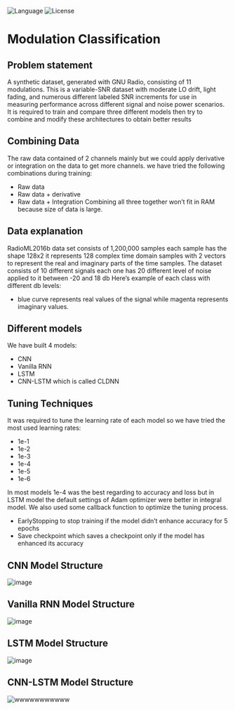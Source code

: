 ![Language](https://img.shields.io/badge/language-Python%20-blue.svg)
![License](https://img.shields.io/badge/License-MIT%20-red.svg)

# Modulation Classification

## Problem statement
  A synthetic dataset, generated with GNU Radio, consisting of 11 modulations.
  This is a variable-SNR dataset with moderate LO drift, light fading, and numerous
  different labeled SNR increments for use in measuring performance across
  different signal and noise power scenarios. It is required to train and compare
  three different models then try to combine and modify these architectures to
  obtain better results
## Combining Data
  The raw data contained of 2 channels mainly but we could apply derivative or
  integration on the data to get more channels.
  we have tried the following combinations during training:
  * Raw data
  * Raw data + derivative
  * Raw data + Integration
  Combining all three together won’t fit in RAM because size of data is large.
## Data explanation
  RadioML2016b data set consists of 1,200,000 samples each sample has the shape
  128x2 it represents 128 complex time domain samples with 2 vectors to represent
  the real and imaginary parts of the time samples.
  The dataset consists of 10 different signals each one has 20 different level of noise
  applied to it between -20 and 18 db Here’s example of each class with different
  db levels:
  - blue curve represents real values of the signal while magenta represents imaginary
  values.
  ## Different models
  We have built 4 models:
  * CNN
  * Vanilla RNN
  * LSTM
  * CNN-LSTM which is called CLDNN
 ## Tuning Techniques
  It was required to tune the learning rate of each model so we have tried the
  most used learning rates:
  * 1e-1
  * 1e-2
  * 1e-3
  * 1e-4
  * 1e-5
  * 1e-6
  
  In most models 1e-4 was the best regarding to accuracy and loss but in LSTM
  model the default settings of Adam optimizer were better in integral model.
  We also used some callback function to optimize the tuning process.
  * EarlyStopping to stop training if the model didn’t enhance accuracy for 5
  epochs
  * Save checkpoint which saves a checkpoint only if the model has enhanced
  its accuracy
  
 ## CNN Model Structure
 ![image](https://user-images.githubusercontent.com/58489322/175792063-7ffae085-f224-4712-879c-290a837634ad.png)
 
 ## Vanilla RNN Model Structure
 ![image](https://user-images.githubusercontent.com/58489322/175792088-3c08b1c2-5020-40db-a111-4a76fdb825d0.png)
 
 ## LSTM Model Structure
 ![image](https://user-images.githubusercontent.com/58489322/175792099-4a71d45c-1d40-463b-8737-f982fc456e11.png)
 
 ## CNN-LSTM Model Structure
 ![wwwwwwwwwww](https://user-images.githubusercontent.com/58489322/175792191-ef649d3c-e47b-41a8-92d5-7a444df91b5e.png)


